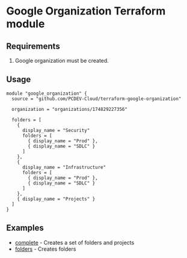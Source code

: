 # Google Organization Terraform module

## Requirements
1. Google organization must be created.

## Usage

```hcl
module "google_organization" {
  source = "github.com/PCDEV-Cloud/terraform-google-organization"

  organization = "organizations/174829227356"

  folders = [
    {
      display_name = "Security"
      folders = [
        { display_name = "Prod" },
        { display_name = "SDLC" }
      ]
    },
    {
      display_name = "Infrastructure"
      folders = [
        { display_name = "Prod" },
        { display_name = "SDLC" }
      ]
    },
    { display_name = "Projects" }
  ]
}
```

## Examples

- [complete](https://github.com/PCDEV-Cloud/terraform-google-organization/tree/main/examples/complete) - Creates a set of folders and projects
- [folders](https://github.com/PCDEV-Cloud/terraform-google-organization/tree/main/examples/folders) - Creates folders

